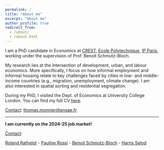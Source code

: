 ```yaml
---
permalink: /
title: "About me"
excerpt: "About me"
author_profile: true
redirect_from: 
  - /about/
  - /about.html
---
```


I am a PhD candidate in Economics at [CREST](https://crest.science/), [Ecole Polytechnique](https://www.polytechnique.edu/en), [IP Paris](https://www.ip-paris.fr/en), working under the supervision of Prof. Benoit Schmutz-Bloch.

My research lies at the intersection of development, urban, and labour economics. More specifically, I focus on how informal employment and informal housing relate to key challenges faced by cities in low- and middle-income countries (e.g., migration, unemployment, climate change). I am also interested in spatial sorting and residential segregation.

During my PhD, I visited the Dept. of Economics at University College London. You can find my full CV [here](https://tlmonnier.github.io/files/CV.pdf).

<ins>Contact</ins>: [thomas.monnier@ensae.fr](mailto:thomas.monnier@ensae.fr)

---

**I am currently on the 2024-25 job market!**

<ins>Contact</ins>:

[Roland Rathelot](http://rolandrathelot.com/) - [Pauline Rossi](https://sites.google.com/site/paulinerossimoulin/home) - [Benoit Schmutz-Bloch](https://sites.google.com/site/benoitschmutz/) - [Harris Selod](https://sites.google.com/site/hselod/)

